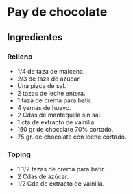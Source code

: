 # Pay de chocolate 

## Ingredientes

### Relleno

- 1/4 de taza de maicena.
- 2/3 de taza de azúcar.
- Una pizca de sal.
- 2 tazas de leche entera.
- 1 taza de crema para batir.
- 4 yemas de huevo.
- 2 Cdas de mantequilla sin sal.
- 1 cta de extracto de vainilla.
- 150 gr de chocolate 70% cortado.
- 75 gr. de chocolate con leche cortado.

### Toping

- 1 1/2 tazas de crema para batir.
- 2 Cdas de azúcar.
- 1/2 Cda de extracto de vainilla.
 
